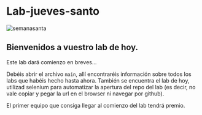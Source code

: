 # Lab-jueves-santo
![semanasanta](https://ca-times.brightspotcdn.com/dims4/default/5d9c4c6/2147483647/strip/true/crop/5568x2923+0+394/resize/1200x630!/quality/90/?url=https%3A%2F%2Fcalifornia-times-brightspot.s3.amazonaws.com%2F65%2Fc5%2F52c0de624bc2981bd9fc43637cb3%2F9b96d215f5bf9e12cc8c904b87168e8413bdbafc.jpg)

## Bienvenidos a vuestro lab de hoy.

Este lab dará comienzo en breves...



Debéis abrir el archivo `main`, allí encontraréis información sobre todos los labs que habéis hecho hasta ahora. También se encuentra el lab de hoy, utilizad selenium para automatizar la apertura del repo del lab (es decir, no vale copiar y pegar la url en el browser ni navegar por github).

El primer equipo que consiga llegar al comienzo del lab tendrá premio.
